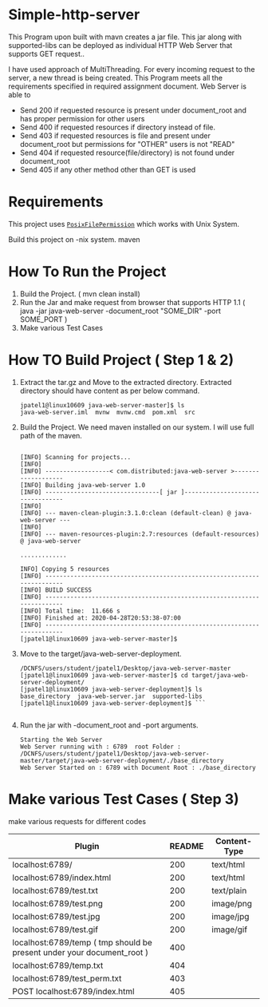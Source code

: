 # Simple-http-server

This Program upon built with mavn creates a jar file. This jar along with supported-libs can be deployed as individual HTTP Web Server that supports GET request..

I have used approach of MultiThreading. For every incoming request to the server, a new thread is being created.
This Program meets all the requirements specified in required assignment document.
Web Server is able to 
-  Send 200 if requested resource is present under document_root and has proper permission for other users 
-  Send 400 if requested resources if directory instead of file.
-  Send 403 if requested resources is file and present under document_root but permissions for "OTHER" users is not "READ"
-  Send 404 if requested resource(file/directory) is not found under document_root
-  Send 405 if any other method other than GET is used

# Requirements 

This project uses [`PosixFilePermission`](https://docs.oracle.com/javase/7/docs/api/java/nio/file/attribute/PosixFilePermission.html) which works with Unix System.

Build this project on -nix system. 
maven

# How To Run the Project

1.  Build the Project.   ( mvn clean install)
2.  Run the Jar and make request from browser that supports HTTP 1.1   ( java -jar java-web-server -document_root "SOME_DIR" -port SOME_PORT )
3.  Make various Test Cases 


How TO Build Project ( Step 1 &  2)
===================================

1. Extract the tar.gz  and Move to the extracted directory. Extracted directory should have content as per below command. 

    ```
    jpatel1@linux10609 java-web-server-master]$ ls
    java-web-server.iml  mvnw  mvnw.cmd  pom.xml  src
    ```


2. Build the Project. We need maven installed on our system. I will use full path of the maven. 

    ```jpatel1@linux10609 java-web-server-master]$ ~/Desktop/apache-maven-3.6.3/bin/mvn clean install
    
    [INFO] Scanning for projects...
    [INFO] 
    [INFO] ------------------< com.distributed:java-web-server >-------------------
    [INFO] Building java-web-server 1.0
    [INFO] --------------------------------[ jar ]---------------------------------
    [INFO] 
    [INFO] --- maven-clean-plugin:3.1.0:clean (default-clean) @ java-web-server ---
    [INFO] 
    [INFO] --- maven-resources-plugin:2.7:resources (default-resources) @ java-web-server

    .............

    INFO] Copying 5 resources
    [INFO] ------------------------------------------------------------------------
    [INFO] BUILD SUCCESS
    [INFO] ------------------------------------------------------------------------
    [INFO] Total time:  11.666 s
    [INFO] Finished at: 2020-04-28T20:53:38-07:00
    [INFO] ------------------------------------------------------------------------
    [jpatel1@linux10609 java-web-server-master]$
    ```

3. Move to the target/java-web-server-deployment.

    ```[jpatel1@linux10609 java-web-server-master]$ pwd
    /DCNFS/users/student/jpatel1/Desktop/java-web-server-master
    [jpatel1@linux10609 java-web-server-master]$ cd target/java-web-server-deployment/
    [jpatel1@linux10609 java-web-server-deployment]$ ls
    base_directory  java-web-server.jar  supported-libs
    [jpatel1@linux10609 java-web-server-deployment]$ ```


4. Run the jar with -document_root and -port arguments. 

    ```[jpatel1@linux10609 java-web-server-deployment]$ java -jar java-web-server.jar -document_root ./base_directory -port 6789
    Starting the Web Server
    Web Server running with : 6789  root Folder : /DCNFS/users/student/jpatel1/Desktop/java-web-server-master/target/java-web-server-deployment/./base_directory
    Web Server Started on : 6789 with Document Root : ./base_directory
    ```

Make various Test Cases  ( Step 3)
===================================

make various requests for different codes 

| Plugin | README | Content-Type |
| ------ | ------ | ------------ |
  | localhost:6789/                                                                |         200        |  text/html      |
  | localhost:6789/index.html                                                      |         200        |  text/html      |
  | localhost:6789/test.txt                                                        |         200        |  text/plain     |
  | localhost:6789/test.png                                                        |         200        |  image/png      |
  | localhost:6789/test.jpg                                                        |         200        |  image/jpg      |  
  | localhost:6789/test.gif                                                        |         200        |  image/gif      | 
  | localhost:6789/temp         ( tmp should be present under your document_root ) |         400        |                 |     
  | localhost:6789/temp.txt                                                        |         404        |                 |   
  | localhost:6789/test_perm.txt                                                   |         403        |                 |  
  | POST localhost:6789/index.html                                                 |         405        |                 | 
